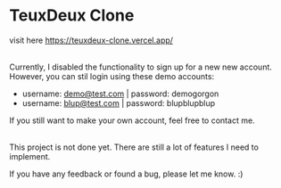 # TeuxDeux Clone

visit here https://teuxdeux-clone.vercel.app/
<br></br>

Currently, I disabled the functionality to sign up for a new new account. However, you can stil login using these demo accounts:

- username: demo@test.com | password: demogorgon
- username: blup@test.com | password: blupblupblup

If you still want to make your own account, feel free to contact me.
<br></br>


This project is not done yet. There are still a lot of features I need to implement.

If you have any feedback or found a bug, please let me know. :)
